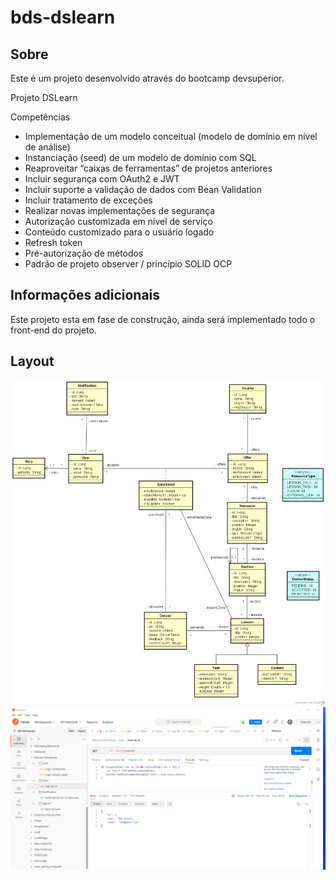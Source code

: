 # bds-dslearn

## Sobre

Este é um projeto desenvolvido através do bootcamp devsuperior.

Projeto DSLearn

Competências

* Implementação de um modelo conceitual (modelo de domínio em nível de análise)
* Instanciação (seed) de um modelo de domínio com SQL
* Reaproveitar “caixas de ferramentas” de projetos anteriores
* Incluir segurança com OAuth2 e JWT
* Incluir suporte a validação de dados com Bean Validation
* Incluir tratamento de exceções
* Realizar novas implementações de segurança
* Autorização customizada em nível de serviço
* Conteúdo customizado para o usuário logado
* Refresh token
* Pré-autorização de métodos
* Padrão de projeto observer / princípio SOLID OCP
 
## Informações adicionais

Este projeto esta em fase de construção, ainda será implementado todo o front-end do projeto.

 
## Layout
<p align="center">
  <img width="800" src="ModeloConceitual_DSLearn.png">
  <img width="800" src="DSLearn_Postman.png">
</P>
